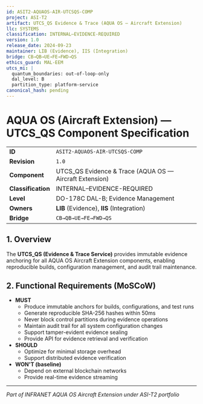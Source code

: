 ```yaml
---
id: ASIT2-AQUAOS-AIR-UTCSQS-COMP
project: ASI-T2
artifact: UTCS_QS Evidence & Trace (AQUA OS — Aircraft Extension)
llc: SYSTEMS
classification: INTERNAL–EVIDENCE-REQUIRED
version: 1.0
release_date: 2024-09-23
maintainer: LIB (Evidence), IIS (Integration)
bridge: CB→QB→UE→FE→FWD→QS
ethics_guard: MAL-EEM
utcs_mi: |
  quantum_boundaries: out-of-loop-only
  dal_level: B
  partition_type: platform-service
canonical_hash: pending
---
```


# AQUA OS (Aircraft Extension) — UTCS_QS Component Specification

| | |
| :--- | :--- |
| **ID** | `ASIT2-AQUAOS-AIR-UTCSQS-COMP` |
| **Revision** | `1.0` |
| **Component** | UTCS_QS Evidence & Trace (AQUA OS — Aircraft Extension) |
| **Classification** | INTERNAL–EVIDENCE-REQUIRED |
| **Level** | DO-178C DAL-B; Evidence Management |
| **Owners** | **LIB** (Evidence), **IIS** (Integration) |
| **Bridge** | `CB→QB→UE→FE→FWD→QS` |

## 1. Overview

The **UTCS_QS (Evidence & Trace Service)** provides immutable evidence anchoring for all AQUA OS Aircraft Extension components, enabling reproducible builds, configuration management, and audit trail maintenance.

## 2. Functional Requirements (MoSCoW)

* **MUST**
    * Produce immutable anchors for builds, configurations, and test runs
    * Generate reproducible SHA-256 hashes within 50ms
    * Never block control partitions during evidence operations
    * Maintain audit trail for all system configuration changes
    * Support tamper-evident evidence sealing
    * Provide API for evidence retrieval and verification
* **SHOULD**
    * Optimize for minimal storage overhead
    * Support distributed evidence verification
* **WON'T (baseline)**
    * Depend on external blockchain networks
    * Provide real-time evidence streaming

---

*Part of INFRANET AQUA OS Aircraft Extension under ASI-T2 portfolio*